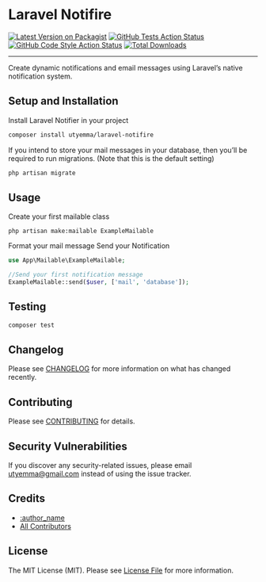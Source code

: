 # Laravel Notifire

[![Latest Version on Packagist](https://img.shields.io/packagist/v/utyemma/notifire.svg?style=flat-square)](https://packagist.org/packages/utyemma/notifire)
[![GitHub Tests Action Status](https://img.shields.io/github/actions/workflow/status/:vendor_slug/:package_slug/run-tests.yml?branch=main&label=tests&style=flat-square)](https://github.com/:vendor_slug/:package_slug/actions?query=workflow%3Arun-tests+branch%3Amain)
[![GitHub Code Style Action Status](https://img.shields.io/github/actions/workflow/status/:vendor_slug/:package_slug/fix-php-code-style-issues.yml?branch=main&label=code%20style&style=flat-square)](https://github.com/:vendor_slug/:package_slug/actions?query=workflow%3A"Fix+PHP+code+style+issues"+branch%3Amain)
[![Total Downloads](https://img.shields.io/packagist/dt/utyemma/notifire.svg?style=flat-square)](https://packagist.org/packages/utyemma/notifire)
<!--delete-->
---
Create dynamic notifications and email messages using Laravel’s native notification system.

## Setup and Installation
Install Laravel Notifier in your project

```bash
composer install utyemma/laravel-notifire
```

If you intend to store your mail messages in your database, then you’ll be required to run migrations. 
(Note that this is the default setting)

```bash
php artisan migrate
```

## Usage
Create your first mailable class

```
php artisan make:mailable ExampleMailable
```

Format your mail message
Send your Notification

```php
use App\Mailable\ExampleMailable;

//Send your first notification message
ExampleMailable::send($user, ['mail', 'database']);
```   

## Testing
```bash
composer test
```

## Changelog

Please see [CHANGELOG](CHANGELOG.md) for more information on what has changed recently.

## Contributing

Please see [CONTRIBUTING](CONTRIBUTING.md) for details.

## Security Vulnerabilities

If you discover any security-related issues, please email  [utyemma@gmail.com](mailto:utyemma@gmail.com) instead of using the issue tracker.

## Credits

- [:author_name](https://github.com/:author_username)
- [All Contributors](../../contributors)

## License

The MIT License (MIT). Please see [License File](LICENSE.md) for more information.
